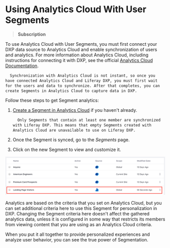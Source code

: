 # Using Analytics Cloud With User Segments

> **Subscription**

To use Analytics Cloud with User Segments, you must first connect your DXP data source to Analytics Cloud and enable synchronization of users and analytics. For more information about Analytics Cloud, including instructions for connecting it with DXP, see the official [Analytics Cloud Documentation](TODO).

```important::
  Synchronization with Analytics Cloud is not instant, so once you have connected Analytics Cloud and Liferay DXP, you must first wait for the users and data to synchronize. After that completes, you can create Segments in Analytics Cloud to capture data in DXP.
```

Follow these steps to get Segment analytics:

1. [Create a Segment in Analytics Cloud](TODO) if you haven't already.

    ```note::
      Only Segments that contain at least one member are synchronized with Liferay DXP. This means that empty Segments created with Analytics Cloud are unavailable to use on Liferay DXP.
    ```

1. Once the Segment is synced, go to the *Segments* page.
1. Click on the new Segment to view and customize it.

![When you see Analytics Cloud Segments in the list of Segments, they are marked with the Analytics Cloud icon.](./analytics-cloud-segmentation/images/01.png)

Analytics are based on the criteria that you set on Analytics Cloud, but you can set additional criteria here to use this Segment for personalization in DXP. Changing the Segment criteria here doesn't affect the gathered analytics data, unless it is configured in some way that restricts its members from viewing content that you are using as an Analytics Cloud criteria.

When you put it all together to provide personalized experiences and analyze user behavior, you can see the true power of Segmentation.
